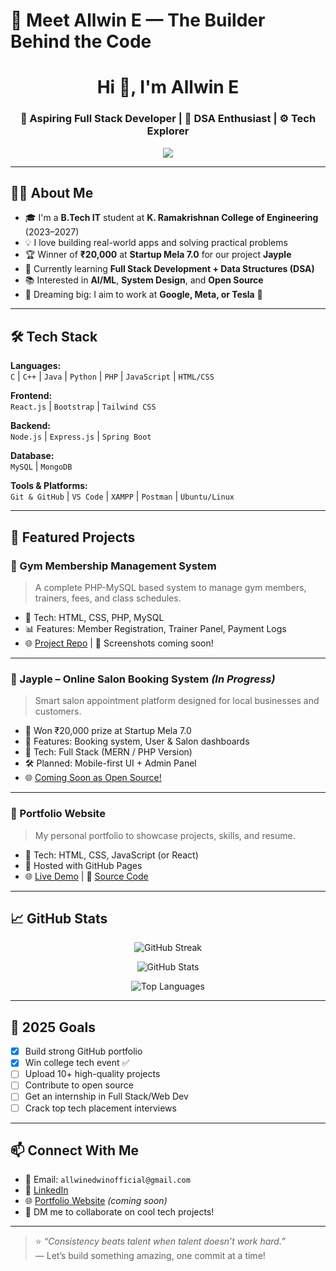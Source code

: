 # 🌟 Meet Allwin E — The Builder Behind the Code
<h1 align="center">Hi 👋, I'm Allwin E</h1>
<h3 align="center">🚀 Aspiring Full Stack Developer | 🧠 DSA Enthusiast | ⚙️ Tech Explorer</h3>

<p align="center">
  <img src="https://readme-typing-svg.herokuapp.com?font=Fira+Code&size=22&pause=1000&center=true&vCenter=true&width=800&lines=Passionate+about+Building+Tech+that+Works!;Full+Stack+Dev+in+Progress+...;Consistent+Learner+%F0%9F%93%9A;Future+Founder+%F0%9F%9A%80" />
</p>


---

## 🙋‍♂️ About Me
- 🎓 I'm a **B.Tech IT** student at **K. Ramakrishnan College of Engineering** (2023–2027)
- 💡 I love building real-world apps and solving practical problems
- 🏆 Winner of **₹20,000** at **Startup Mela 7.0** for our project **Jayple**
- 💭 Currently learning **Full Stack Development + Data Structures (DSA)**
- 📚 Interested in **AI/ML**, **System Design**, and **Open Source**
- 💼 Dreaming big: I aim to work at **Google, Meta, or Tesla** 🚀

---

## 🛠️ Tech Stack

**Languages:**  
`C` | `C++` | `Java` | `Python` | `PHP` | `JavaScript` | `HTML/CSS`

**Frontend:**  
`React.js` | `Bootstrap` | `Tailwind CSS`

**Backend:**  
`Node.js` | `Express.js` | `Spring Boot`

**Database:**  
`MySQL` | `MongoDB`

**Tools & Platforms:**  
`Git & GitHub` | `VS Code` | `XAMPP` | `Postman` | `Ubuntu/Linux`

---

## 📌 Featured Projects

### 💪 Gym Membership Management System
> A complete PHP-MySQL based system to manage gym members, trainers, fees, and class schedules.
- 📂 Tech: HTML, CSS, PHP, MySQL
- 📊 Features: Member Registration, Trainer Panel, Payment Logs
- 🌐 [Project Repo](https://github.com/allwin1906/Gym-Membership-System) | 📸 Screenshots coming soon!

---

### 💈 Jayple – Online Salon Booking System *(In Progress)*
> Smart salon appointment platform designed for local businesses and customers.
- 🧠 Won ₹20,000 prize at Startup Mela 7.0
- 🧾 Features: Booking system, User & Salon dashboards
- 🚧 Tech: Full Stack (MERN / PHP Version)
- 🛠️ Planned: Mobile-first UI + Admin Panel
- 🌐 [Coming Soon as Open Source!](#)

---

### 📝 Portfolio Website
> My personal portfolio to showcase projects, skills, and resume.
- 🌟 Tech: HTML, CSS, JavaScript (or React)
- 🚀 Hosted with GitHub Pages
- 🌐 [Live Demo](#) | 📁 [Source Code](#)

---

## 📈 GitHub Stats

<p align="center">
  <img src="https://streak-stats.demolab.com?user=allwin1906&theme=react" alt="GitHub Streak" />
</p>

<p align="center">
  <img src="https://github-readme-stats.vercel.app/api?username=allwin1906&show_icons=true&theme=react" alt="GitHub Stats" />
</p>

<p align="center">
  <img src="https://github-readme-stats.vercel.app/api/top-langs/?username=allwin1906&layout=compact&theme=react" alt="Top Languages" />
</p>


---

## 🎯 2025 Goals

- [x] Build strong GitHub portfolio
- [x] Win college tech event ✅
- [ ] Upload 10+ high-quality projects
- [ ] Contribute to open source
- [ ] Get an internship in Full Stack/Web Dev
- [ ] Crack top tech placement interviews

---

## 📫 Connect With Me

- 📧 Email: `allwinedwinofficial@gmail.com`
- 🔗 [LinkedIn](#)
- 🌐 [Portfolio Website](#) *(coming soon)*
- 💬 DM me to collaborate on cool tech projects!

---

> ⭐ _“Consistency beats talent when talent doesn’t work hard.”_  
> — Let’s build something amazing, one commit at a time!

